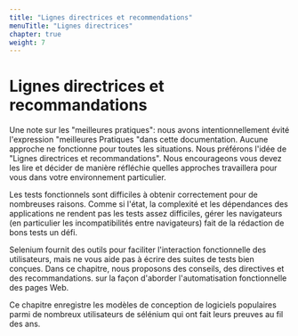 ```yaml
---
title: "Lignes directrices et recommendations"
menuTitle: "Lignes directrices"
chapter: true
weight: 7
---
```


# Lignes directrices et recommandations

Une note sur les "meilleures pratiques": nous avons intentionnellement évité l'expression "meilleures
Pratiques "dans cette documentation. Aucune approche ne fonctionne pour toutes les situations.
Nous préférons l'idée de "Lignes directrices et recommandations". Nous encourageons
vous devez les lire et décider de manière réfléchie quelles approches
travaillera pour vous dans votre environnement particulier.

Les tests fonctionnels sont difficiles à obtenir correctement pour de nombreuses raisons.
Comme si l'état, la complexité et les dépendances des applications ne rendent pas les tests assez difficiles,
gérer les navigateurs (en particulier les incompatibilités entre navigateurs)
fait de la rédaction de bons tests un défi.

Selenium fournit des outils pour faciliter l'interaction fonctionnelle des utilisateurs,
mais ne vous aide pas à écrire des suites de tests bien conçues.
Dans ce chapitre, nous proposons des conseils, des directives et des recommandations.
sur la façon d'aborder l'automatisation fonctionnelle des pages Web.

Ce chapitre enregistre les modèles de conception de logiciels populaires
parmi de nombreux utilisateurs de sélénium
qui ont fait leurs preuves au fil des ans.
